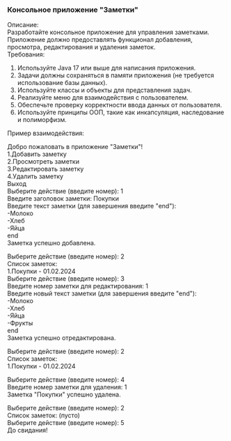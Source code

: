 ### Консольное приложение "Заметки"
Описание:\
Разработайте консольное приложение для управления заметками. 
Приложение должно предоставлять функционал добавления, просмотра, редактирования и удаления заметок.\
Требования:

1. Используйте Java 17 или выше для написания приложения.
2. Задачи должны сохраняться в памяти приложения (не требуется использование базы данных).
3. Используйте классы и объекты для представления задач.
4. Реализуйте меню для взаимодействия с пользователем.
5. Обеспечьте проверку корректности ввода данных от пользователя.
6. Используйте принципы ООП, такие как инкапсуляция, наследование и полиморфизм.
<p>Пример взаимодействия:</p>

Добро пожаловать в приложение "Заметки"!\
1.Добавить заметку\
2.Просмотреть заметки\
3.Редактировать заметку\
4.Удалить заметку\
Выход\
Выберите действие (введите номер): 1\
Введите заголовок заметки: Покупки\
Введите текст заметки (для завершения введите "end"):\
-Молоко\
-Хлеб\
-Яйца\
end\
Заметка успешно добавлена.

Выберите действие (введите номер): 2\
Список заметок:\
1.Покупки - 01.02.2024\
Выберите действие (введите номер): 3\
Введите номер заметки для редактирования: 1\
Введите новый текст заметки (для завершения введите "end"):\
-Молоко\
-Хлеб\
-Яйца\
-Фрукты\
end\
Заметка успешно отредактирована.

Выберите действие (введите номер): 2\
Список заметок:\
1.Покупки - 01.02.2024

Выберите действие (введите номер): 4\
Введите номер заметки для удаления: 1\
Заметка "Покупки" успешно удалена.

Выберите действие (введите номер): 2\
Список заметок: (пусто)\
Выберите действие (введите номер): 5\
До свидания!
